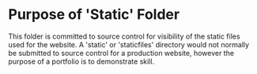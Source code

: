 # Purpose of 'Static' Folder

This folder is committed to source control for visibility of the static files used for the website. A 'static' or 'staticfiles' directory would not normally be submitted to source control for a production website, however the purpose of a portfolio is to demonstrate skill.
